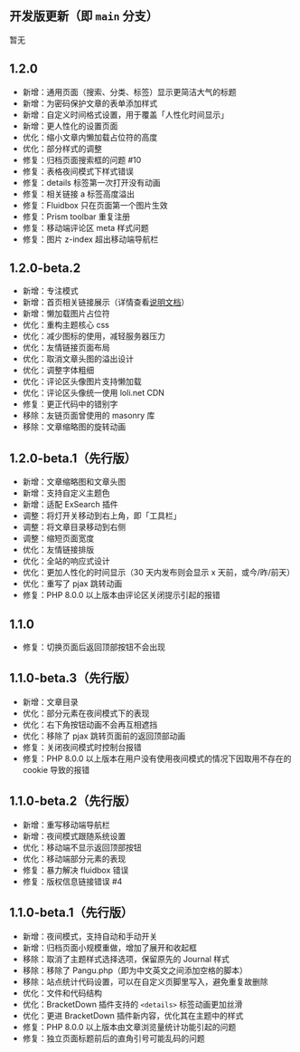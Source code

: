 ## 开发版更新（即 `main` 分支）

暂无

## 1.2.0

- 新增：通用页面（搜索、分类、标签）显示更简洁大气的标题
- 新增：为密码保护文章的表单添加样式
- 新增：自定义时间格式设置，用于覆盖「人性化时间显示」
- 新增：更人性化的设置页面
- 优化：缩小文章内懒加载占位符的高度
- 优化：部分样式的调整
- 修复：归档页面搜索框的问题 #10
- 修复：表格夜间模式下样式错误
- 修复：details 标签第一次打开没有动画
- 修复：相关链接 a 标签高度溢出
- 修复：Fluidbox 只在页面第一个图片生效
- 修复：Prism toolbar 重复注册
- 修复：移动端评论区 meta 样式问题
- 修复：图片 z-index 超出移动端导航栏

## 1.2.0-beta.2

- 新增：专注模式
- 新增：首页相关链接展示（详情查看[说明文档](https://matcha.guhub.cn/config#%E9%A6%96%E9%A1%B5%E7%9B%B8%E5%85%B3%E9%93%BE%E6%8E%A5)）
- 新增：懒加载图片占位符
- 优化：重构主题核心 css
- 优化：减少图标的使用，减轻服务器压力
- 优化：友情链接页面布局
- 优化：取消文章头图的溢出设计
- 优化：调整字体粗细
- 优化：评论区头像图片支持懒加载
- 优化：评论区头像统一使用 loli.net CDN
- 修复：更正代码中的错别字
- 移除：友链页面曾使用的 masonry 库
- 移除：文章缩略图的旋转动画

## 1.2.0-beta.1（先行版）

- 新增：文章缩略图和文章头图
- 新增：支持自定义主题色
- 新增：适配 ExSearch 插件
- 调整：将灯开关移动到右上角，即「工具栏」
- 调整：将文章目录移动到右侧
- 调整：缩短页面宽度
- 优化：友情链接排版
- 优化：全站的响应式设计
- 优化：更加人性化的时间显示（30 天内发布则会显示 x 天前，或今/昨/前天）
- 优化：重写了 pjax 跳转动画
- 修复：PHP 8.0.0 以上版本由评论区关闭提示引起的报错

## 1.1.0

- 修复：切换页面后返回顶部按钮不会出现

## 1.1.0-beta.3（先行版）

- 新增：文章目录
- 优化：部分元素在夜间模式下的表现
- 优化：右下角按钮动画不会再互相遮挡
- 优化：移除了 pjax 跳转页面前的返回顶部动画
- 修复：关闭夜间模式时控制台报错
- 修复：PHP 8.0.0 以上版本在用户没有使用夜间模式的情况下因取用不存在的 cookie 导致的报错

## 1.1.0-beta.2（先行版）

- 新增：重写移动端导航栏
- 新增：夜间模式跟随系统设置
- 优化：移动端不显示返回顶部按钮
- 优化：移动端部分元素的表现
- 修复：暴力解决 fluidbox 错误
- 修复：版权信息链接错误 #4

## 1.1.0-beta.1（先行版）

- 新增：夜间模式，支持自动和手动开关
- 新增：归档页面小规模重做，增加了展开和收起框
- 移除：取消了主题样式选择选项，保留原先的 Journal 样式
- 移除：移除了 Pangu.php（即为中文英文之间添加空格的脚本）
- 移除：站点统计代码设置，可以在自定义页脚里写入，避免重复故删除
- 优化：文件和代码结构
- 优化：BracketDown 插件支持的 `<details>` 标签动画更加丝滑
- 优化：更进 BracketDown 插件新内容，优化其在主题中的样式
- 修复：PHP 8.0.0 以上版本由文章浏览量统计功能引起的问题
- 修复：独立页面标题前后的直角引号可能乱码的问题